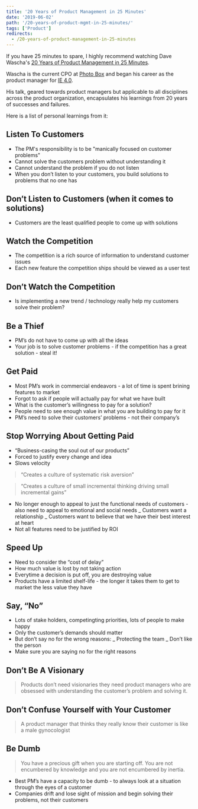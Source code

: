```yaml
---
title: '20 Years of Product Management in 25 Minutes'
date: '2019-06-02'
path: '/20-years-of-product-mgmt-in-25-minutes/'
tags: ['Product']
redirects:
  - /20-years-of-product-management-in-25-minutes
---
```


If you have 25 minutes to spare, I highly recommend watching Dave Wascha's [20 Years of Product Management in 25 Minutes](https://www.youtube.com/watch?v=i69U0lvi89c&feature=share).

Wascha is the current CPO at [Photo Box](https://www.photobox.co.uk/) and began his career as the product manager for [IE 4.0](https://en.wikipedia.org/wiki/Internet_Explorer_4).

His talk, geared towards product managers but applicable to all disciplines across the product organization, encapsulates his learnings from 20 years of successes and failures.

Here is a list of personal learnings from it:

## Listen To Customers

- The PM's responsibility is to be "manically focused on customer problems"
- Cannot solve the customers problem without understanding it
- Cannot understand the problem if you do not listen
- When you don’t listen to your customers, you build solutions to problems that no one has

## Don’t Listen to Customers (when it comes to solutions)

- Customers are the least qualified people to come up with solutions

## Watch the Competition

- The competition is a rich source of information to understand customer issues
- Each new feature the competition ships should be viewed as a user test

## Don’t Watch the Competition

- Is implementing a new trend / technology really help my customers solve their problem?

## Be a Thief

- PM’s do not have to come up with all the ideas
- Your job is to solve customer problems - if the competition has a great solution - steal it!

## Get Paid

- Most PM’s work in commercial endeavors - a lot of time is spent brining features to market
- Forgot to ask if people will actually pay for what we have built
- What is the customer’s willingness to pay for a solution?
- People need to see enough value in what you are building to pay for it
- PM’s need to solve their customers’ problems - not their company’s

## Stop Worrying About Getting Paid

- “Business-casing the soul out of our products”
- Forced to justify every change and idea
- Slows velocity

> “Creates a culture of systematic risk aversion”

> “Creates a culture of small incremental thinking driving small incremental gains”

- No longer enough to appeal to just the functional needs of customers - also need to appeal to emotional and social needs
  _ Customers want a relationship
  _ Customers want to believe that we have their best interest at heart
- Not all features need to be justified by ROI

## Speed Up

- Need to consider the “cost of delay”
- How much value is lost by not taking action
- Everytime a decision is put off, you are destroying value
- Products have a limited shelf-life - the longer it takes them to get to market the less value they have

## Say, “No”

- Lots of stake holders, competingting priorities, lots of people to make happy
- Only the customer’s demands should matter
- But don’t say no for the wrong reasons:
  _ Protecting the team
  _ Don’t like the person
- Make sure you are saying no for the right reasons

## Don’t Be A Visionary

> Products don’t need visionaries they need product managers who are obsessed with understanding the customer’s problem and solving it.

## Don’t Confuse Yourself with Your Customer

> A product manager that thinks they really know their customer is like a male gynocologist

## Be Dumb

> You have a precious gift when you are starting off. You are not encumbered by knowledge and you are not encumbered by inertia.

- Best PM’s have a capacity to be dumb - to always look at a situation through the eyes of a customer
- Companies drift and lose sight of mission and begin solving their problems, not their customers
